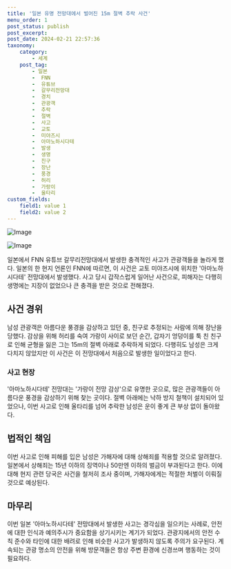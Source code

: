 ```yaml
---
title: '일본 유명 전망대에서 벌어진 15m 절벽 추락 사건'
menu_order: 1
post_status: publish
post_excerpt: 
post_date: 2024-02-21 22:57:36
taxonomy:
    category:
        - 세계
    post_tag:
        - 일본
        -  FNN
        -  유튜브
        -  갈무리전망대
        -  경치
        -  관광객
        -  추락
        -  절벽
        -  사고
        -  교토
        -  미야즈시
        -  아마노하시다테
        -  발생
        -  생명
        -  친구
        -  장난
        -  풍경
        -  허리
        -  가랑이
        -  울타리
custom_fields:
    field1: value 1
    field2: value 2
---
```


![Image](https://imgnews.pstatic.net/image/020/2024/02/21/0003549149_001_20240221075801078.jpg?type=w647)

![Image](https://imgnews.pstatic.net/image/020/2024/02/21/0003549149_002_20240221075801101.gif?type=w647)

일본에서 FNN 유튜브 갈무리전망대에서 발생한 충격적인 사고가 관광객들을 놀라게 했다. 일본의 한 현지 언론인 FNN에 따르면, 이 사건은 교토 미야즈시에 위치한 '아마노하시다테' 전망대에서 발생했다. 사고 당시 갑작스럽게 일어난 사건으로, 피해자는 다행히 생명에는 지장이 없었으나 큰 충격을 받은 것으로 전해졌다.
## 사건 경위
남성 관광객은 아름다운 풍경을 감상하고 있던 중, 친구로 추정되는 사람에 의해 장난을 당했다. 감상을 위해 허리를 숙여 가랑이 사이로 보던 순간, 갑자기 엉덩이를 툭 친 친구로 인해 균형을 잃은 그는 15m의 절벽 아래로 추락하게 되었다. 다행히도 남성은 크게 다치지 않았지만 이 사건은 이 전망대에서 처음으로 발생한 일이었다고 한다.
### 사고 현장
'아마노하시다테' 전망대는 '가랑이 전망 감상'으로 유명한 곳으로, 많은 관광객들이 아름다운 풍경을 감상하기 위해 찾는 곳이다. 절벽 아래에는 낙하 방지 철책이 설치되어 있었으나, 이번 사고로 인해 울타리를 넘어 추락한 남성은 운이 좋게 큰 부상 없이 돌아왔다.
## 법적인 책임
이번 사고로 인해 피해를 입은 남성은 가해자에 대해 상해죄를 적용할 것으로 알려졌다. 일본에서 상해죄는 15년 이하의 징역이나 50만엔 이하의 벌금이 부과된다고 한다. 이에 대해 현지 관련 당국은 사건을 철저히 조사 중이며, 가해자에게는 적절한 처벌이 이뤄질 것으로 예상된다.
## 마무리
이번 일본 '아마노하시다테' 전망대에서 발생한 사고는 경각심을 일으키는 사례로, 안전에 대한 인식과 예의주시가 중요함을 상기시키는 계기가 되었다. 관광지에서의 안전 수칙 준수와 타인에 대한 배려로 인해 비슷한 사고가 발생하지 않도록 주의가 요구된다. 계속되는 관광 명소의 안전을 위해 방문객들은 항상 주변 환경에 신경쓰며 행동하는 것이 필요하다.
